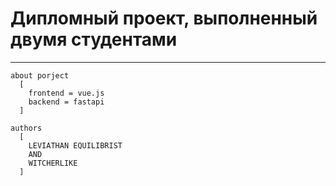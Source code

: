 # Дипломный проект, выполненный двумя студентами

***
``` commandline
about porject
  [
    frontend = vue.js
    backend = fastapi
  ] 
```
``` commandline
authors
  [
    LEVIATHAN EQUILIBRIST
    AND
    WITCHERLIKE
  ]
```
